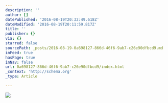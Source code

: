 ```yaml
---
description: ''
author: []
datePublished: '2016-08-19T20:32:49.618Z'
dateModified: '2016-08-19T20:11:59.817Z'
title: ''
publisher: {}
via: {}
starred: false
sourcePath: _posts/2016-08-19-0a698127-866d-46f6-9ab7-c26e90dfbcd9.md
inFeed: true
hasPage: true
inNav: false
url: 0a698127-866d-46f6-9ab7-c26e90dfbcd9/index.html
_context: 'http://schema.org'
_type: Article

---
```

![](https://the-grid-user-content.s3-us-west-2.amazonaws.com/afdb98a1-11bd-4657-8b8b-1ec1018cf6e2.jpg)